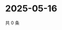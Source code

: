 # 2025-05-16

共 0 条

<!-- BEGIN ZHIHUVIDEO -->
<!-- 最后更新时间 Fri May 16 2025 17:12:21 GMT+0800 (China Standard Time) -->

<!-- END ZHIHUVIDEO -->
